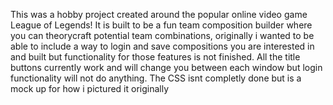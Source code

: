 This was a hobby project created around the popular online video game League of Legends! 
It is built to be a fun team composition builder where you can theorycraft potential team combinations, originally i wanted to be able to include a way to login and save compositions you are interested in and built but functionality for those features is not finished. All the title buttons currently work and will change you between each window but login functionality will not do anything. 
The CSS isnt completly done but is a mock up for how i pictured it originally
